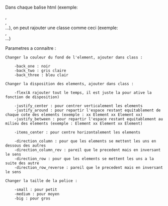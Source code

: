 
Dans chaque balise html (exemple: <section>, <div>, <footer>...), on peut rajouter une classe comme ceci (exemple: <section class="">, <div class="">...)

Parametres a connaitre :

    Changer la couleur du fond de l'element, ajouter dans class :

        -back_one : noir
        -back_two : gris claire
        -back_three : bleu clair

    Changer la disposition des elements, ajouter dans class :

        -flex(A rajouter tout le temps, il est juste la pour ative la fonction de disposition)

        -justify_center : pour centrer verticalement les elements
        -justify_around : pour repartir l'espace restant equitablement de chaque cote des elements (exemple : xx Element xx Element xx)
        -justify_between : pour repartir l'espace restant equitablement au milieu des elements (exemple : Element xx Element xx Element)

        -items_center : pour centre horizontalement les elements

        -direction_column : pour que les elements se mettent les uns en dessous des autres
        -direction_column_rev : pareil que le precedent mais en inversant le sens
        -direction_row : pour que les elements se mettent les uns a la suite des autre
        -direction_row_reverse : pareil que le precedent mais en inversant le sens

    Changer la taille de la police :

        -small : pour petit
        -medium : pour moyen
        -big : pour gros



